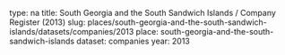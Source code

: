 type: na
title: South Georgia and the South Sandwich Islands / Company Register (2013)
slug: places/south-georgia-and-the-south-sandwich-islands/datasets/companies/2013
place: south-georgia-and-the-south-sandwich-islands
dataset: companies
year: 2013
